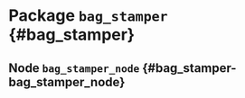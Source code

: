 # Package `bag_stamper` {#bag_stamper}

<move-here src='#bag_stamper-autogenerated'/>


## Node `bag_stamper_node` {#bag_stamper-bag_stamper_node}

<move-here src='#bag_stamper-bag_stamper_node-autogenerated'/>
